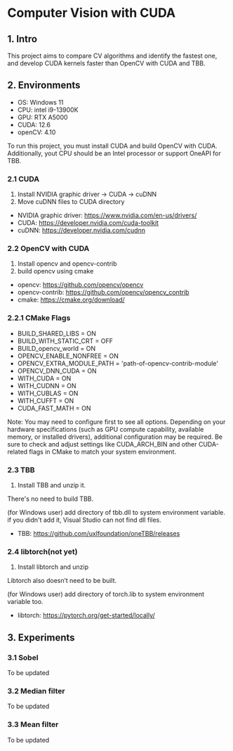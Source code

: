 # Computer Vision with CUDA

## 1. Intro
This project aims to compare CV algorithms and identify the fastest one,
and develop CUDA kernels faster than OpenCV with CUDA and TBB.

## 2. Environments
- OS: Windows 11
- CPU: intel i9-13900K
- GPU: RTX A5000
- CUDA: 12.6
- openCV: 4.10

To run this project, you must install CUDA and build OpenCV with CUDA.
Additionally, yout CPU should be an Intel processor or support OneAPI for TBB.

### 2.1 CUDA
1. Install NVIDIA graphic driver -> CUDA -> cuDNN
2. Move cuDNN files to CUDA directory

* NVIDIA graphic driver: https://www.nvidia.com/en-us/drivers/
* CUDA: https://developer.nvidia.com/cuda-toolkit
* cuDNN: https://developer.nvidia.com/cudnn

### 2.2 OpenCV with CUDA
1. Install opencv and opencv-contrib
2. build opencv using cmake

* opencv: https://github.com/opencv/opencv
* opencv-contrib: https://github.com/opencv/opencv_contrib
* cmake: https://cmake.org/download/

### 2.2.1 CMake Flags
* BUILD_SHARED_LIBS = ON
* BUILD_WITH_STATIC_CRT = OFF
* BUILD_opencv_world = ON
* OPENCV_ENABLE_NONFREE = ON
* OPENCV_EXTRA_MODULE_PATH = 'path-of-opencv-contrib-module'
* OPENCV_DNN_CUDA = ON
* WITH_CUDA = ON
* WITH_CUDNN = ON
* WITH_CUBLAS = ON
* WITH_CUFFT = ON
* CUDA_FAST_MATH = ON

Note:
You may need to configure first to see all options.
Depending on your hardware specifications (such as GPU compute capability, available memory, or installed drivers), additional configuration may be required. Be sure to check and adjust settings like CUDA_ARCH_BIN and other CUDA-related flags in CMake to match your system environment.

### 2.3 TBB
1. Install TBB and unzip it.

There's no need to build TBB.

(for Windows user) add directory of tbb.dll to system environment variable. if you didn't add it, Visual Studio can not find dll files.

* TBB: https://github.com/uxlfoundation/oneTBB/releases

### 2.4 libtorch(not yet)
1. Install libtorch and unzip

Libtorch also doesn’t need to be built.

(for Windows user) add directory of torch.lib to system environment variable too.

* libtorch: https://pytorch.org/get-started/locally/

## 3. Experiments

### 3.1 Sobel
To be updated

### 3.2 Median filter
To be updated

### 3.3 Mean filter
To be updated